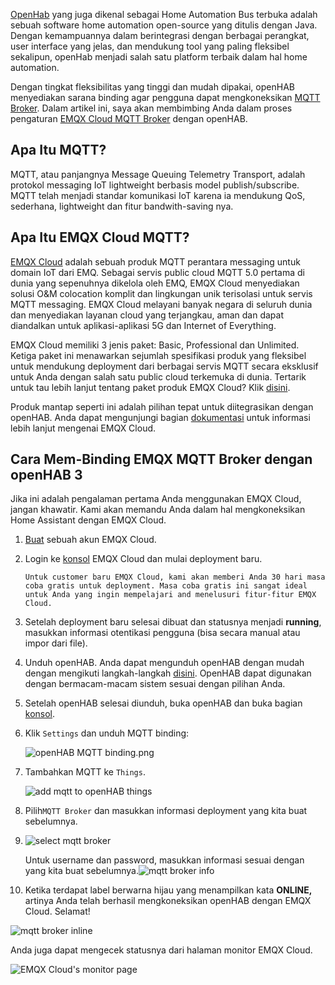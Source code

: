 [OpenHab](https://www.openhab.org/) yang juga dikenal sebagai Home Automation Bus terbuka adalah sebuah software home automation open-source yang ditulis dengan Java. Dengan kemampuannya dalam berintegrasi dengan berbagai perangkat, user interface yang jelas, dan mendukung tool yang paling fleksibel sekalipun, openHab menjadi salah satu platform terbaik dalam hal home automation.

Dengan tingkat fleksibilitas yang tinggi dan mudah dipakai, openHAB menyediakan sarana binding agar pengguna dapat mengkoneksikan [MQTT Broker](https://www.emqx.com/en/products/emqx). Dalam artikel ini, saya akan membimbing Anda dalam proses pengaturan [EMQX Cloud MQTT Broker](https://www.emqx.com/en/cloud) dengan openHAB.



## Apa Itu MQTT?

MQTT, atau panjangnya Message Queuing Telemetry Transport, adalah protokol messaging IoT lightweight berbasis model publish/subscribe. MQTT telah menjadi standar komunikasi IoT karena ia mendukung QoS, sederhana, lightweight dan fitur bandwith-saving nya.



## Apa Itu EMQX Cloud MQTT?

[EMQX Cloud](https://www.emqx.com/en/cloud) adalah sebuah produk MQTT perantara messaging untuk domain IoT dari EMQ. Sebagai servis public cloud MQTT 5.0 pertama di dunia yang sepenuhnya dikelola oleh EMQ, EMQX Cloud menyediakan solusi O&M colocation komplit dan lingkungan unik terisolasi untuk servis MQTT messaging. EMQX Cloud melayani banyak negara di seluruh dunia dan menyediakan layanan cloud yang terjangkau, aman dan dapat diandalkan untuk aplikasi-aplikasi 5G dan Internet of Everything.  

EMQX Cloud memiliki 3 jenis paket: Basic, Professional dan Unlimited. Ketiga paket ini menawarkan sejumlah spesifikasi produk yang fleksibel untuk mendukung deployment dari berbagai servis MQTT secara eksklusif untuk Anda dengan salah satu public cloud terkemuka di dunia. Tertarik untuk tau lebih lanjut tentang paket produk EMQX Cloud? Klik [disini](https://docs.emqx.com/en/cloud/latest/pricing.html). 

Produk mantap seperti ini adalah pilihan tepat untuk diitegrasikan dengan openHAB. Anda dapat mengunjungi bagian [dokumentasi](https://docs.emqx.com/en/cloud/latest/) untuk informasi lebih lanjut mengenai EMQX Cloud.



## Cara Mem-Binding EMQX MQTT Broker dengan openHAB 3

Jika ini adalah pengalaman pertama Anda menggunakan EMQX Cloud, jangan khawatir. Kami akan memandu Anda dalam hal mengkoneksikan Home Assistant dengan EMQX Cloud.

1. [Buat](https://accounts.emqx.io/signup?continue=https:/cloud.emqx.io/) sebuah akun EMQX Cloud.

2. Login ke [konsol](https://cloud.emqx.io/console/) EMQX Cloud dan mulai deployment baru.

   ```tip
   Untuk customer baru EMQX Cloud, kami akan memberi Anda 30 hari masa coba gratis untuk deployment. Masa coba gratis ini sangat ideal untuk Anda yang ingin mempelajari and menelusuri fitur-fitur EMQX Cloud.
   ```

3. Setelah deployment baru selesai dibuat dan statusnya menjadi **running**, masukkan informasi otentikasi pengguna (bisa secara manual atau impor dari file).

4. Unduh openHAB. Anda dapat mengunduh openHAB dengan mudah dengan mengikuti langkah-langkah [disini](https://www.openhab.org/docs/installation/). OpenHAB dapat digunakan dengan bermacam-macam sistem sesuai dengan pilihan Anda.

5. Setelah openHAB selesai diunduh, buka openHAB dan buka bagian [konsol](http://localhost:8080/).

6. Klik `Settings` dan unduh MQTT binding:

    ![openHAB MQTT binding.png](https://assets.emqx.com/images/cc395740e3aaa6c3b7f6599f38543c16.png)


7. Tambahkan MQTT ke  `Things`.

    ![add mqtt to openHAB things](https://assets.emqx.com/images/b6f79d674a5fb01e49e4a391d751b2d1.png)

8. Pilih`MQTT Broker` dan masukkan informasi deployment yang kita buat sebelumnya.

9. ![select mqtt broker](https://assets.emqx.com/images/1589a0bec044b3ce55522c81a47a8f85.png)

   Untuk username dan password, masukkan informasi sesuai dengan yang kita buat sebelumnya.![mqtt broker info](https://assets.emqx.com/images/30bc01230493f1da0cb7c39818905a9c.png)

10. Ketika terdapat label berwarna hijau yang menampilkan kata **ONLINE,** artinya Anda telah berhasil mengkoneksikan openHAB dengan EMQX Cloud. Selamat!

![mqtt broker inline](https://assets.emqx.com/images/a29093ef1b02ff829a64a6785c57c9b6.png)

   Anda juga dapat mengecek statusnya dari halaman monitor EMQX Cloud.

![EMQX Cloud's monitor page](https://assets.emqx.com/images/8077ce96ef86b572fb6c15b1b8343cd0.png)

